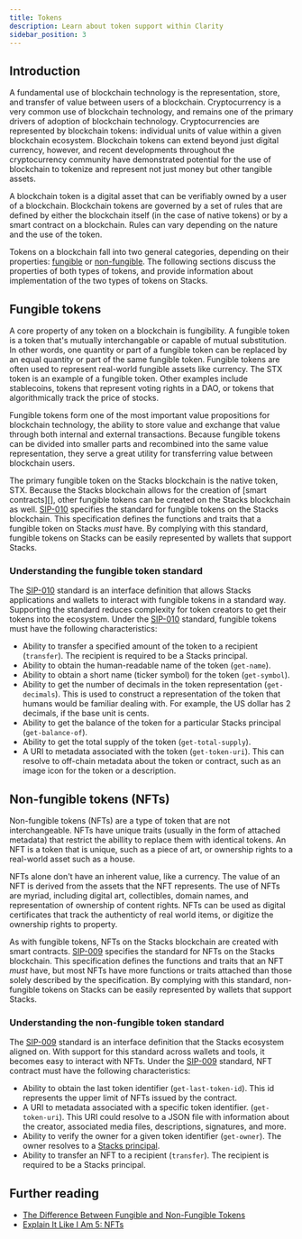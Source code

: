 ```yaml
---
title: Tokens
description: Learn about token support within Clarity
sidebar_position: 3
---
```


## Introduction

A fundamental use of blockchain technology is the representation, store, and transfer of value between users of a
blockchain. Cryptocurrency is a very common use of blockchain technology, and remains one of the primary drivers
of adoption of blockchain technology. Cryptocurrencies are represented by blockchain tokens: individual units of
value within a given blockchain ecosystem. Blockchain tokens can extend beyond just digital currency, however, and
recent developments throughout the cryptocurrency community have demonstrated potential for the use of blockchain to
tokenize and represent not just money but other tangible assets.

A blockchain token is a digital asset that can be verifiably owned by a user of a blockchain. Blockchain tokens are
governed by a set of rules that are defined by either the blockchain itself (in the case of native tokens) or by a
smart contract on a blockchain. Rules can vary depending on the nature and the use of the token.

Tokens on a blockchain fall into two general categories, depending on their properties: [fungible][] or
[non-fungible][]. The following sections discuss the properties of both types of tokens, and provide information about
implementation of the two types of tokens on Stacks.

## Fungible tokens

A core property of any token on a blockchain is fungibility. A fungible token is a token that's mutually interchangable
or capable of mutual substitution. In other words, one quantity or part of a fungible token can be replaced by an
equal quantity or part of the same fungible token. Fungible tokens are often used to represent real-world fungible
assets like currency. The STX token is an example of a fungible token. Other examples include stablecoins, tokens that
represent voting rights in a DAO, or tokens that algorithmically track the price of stocks.

Fungible tokens form one of the most important value propositions for blockchain technology, the ability to store value
and exchange that value through both internal and external transactions. Because fungible tokens can be divided into
smaller parts and recombined into the same value representation, they serve a great utility for transferring value
between blockchain users.

The primary fungible token on the Stacks blockchain is the native token, STX. Because the Stacks blockchain allows for
the creation of [smart contracts][], other fungible tokens can be created on the Stacks blockchain as well. [SIP-010][]
specifies the standard for fungible tokens on the Stacks blockchain. This specification defines the functions and traits
that a fungible token on Stacks _must_ have. By complying with this standard, fungible tokens on Stacks can be easily
represented by wallets that support Stacks.

### Understanding the fungible token standard

The [SIP-010][] standard is an interface definition that allows Stacks applications and wallets to interact with
fungible tokens in a standard way. Supporting the standard reduces complexity for token creators to get their tokens
into the ecosystem. Under the [SIP-010][] standard, fungible tokens must have the following characteristics:

- Ability to transfer a specified amount of the token to a recipient (`transfer`). The recipient is required to be a
  Stacks principal.
- Ability to obtain the human-readable name of the token (`get-name`).
- Ability to obtain a short name (ticker symbol) for the token (`get-symbol`).
- Ability to get the number of decimals in the token representation (`get-decimals`). This is used to construct a
  representation of the token that humans would be familiar dealing with. For example, the US dollar has 2 decimals, if
  the base unit is cents.
- Ability to get the balance of the token for a particular Stacks principal (`get-balance-of`).
- Ability to get the total supply of the token (`get-total-supply`).
- A URI to metadata associated with the token (`get-token-uri`). This can resolve to off-chain metadata about the
  token or contract, such as an image icon for the token or a description.

## Non-fungible tokens (NFTs)

Non-fungible tokens (NFTs) are a type of token that are not interchangeable. NFTs have unique traits (usually in the
form of attached metadata) that restrict the abillity to replace them with identical tokens. An NFT is a token that is
unique, such as a piece of art, or ownership rights to a real-world asset such as a house.

NFTs alone don't have an inherent value, like a currency. The value of an NFT is derived from the assets that the NFT
represents. The use of NFTs are myriad, including digital art, collectibles, domain names, and representation of
ownership of content rights. NFTs can be used as digital certificates that track the authenticty of real world items, or
digitize the ownership rights to property.

As with fungible tokens, NFTs on the Stacks blockchain are created with smart contracts. [SIP-009][] specifies the
standard for NFTs on the Stacks blockchain. This specification defines the functions and traits that an NFT _must_ have,
but most NFTs have more functions or traits attached than those solely described by the specification. By complying with
this standard, non-fungible tokens on Stacks can be easily represented by wallets that support Stacks.

### Understanding the non-fungible token standard

The [SIP-009][] standard is an interface definition that the Stacks ecosystem
aligned on. With support for this standard across wallets and tools, it becomes easy to interact with NFTs. Under the
[SIP-009][] standard, NFT contract must have the following characteristics:

- Ability to obtain the last token identifier (`get-last-token-id`). This id represents the upper limit of NFTs issued
  by the contract.
- A URI to metadata associated with a specific token identifier. (`get-token-uri`). This URI could resolve to a JSON
  file with information about the creator, associated media files, descriptions, signatures, and more.
- Ability to verify the owner for a given token identifier (`get-owner`). The owner resolves to a
  [Stacks principal](principals).
- Ability to transfer an NFT to a recipient (`transfer`). The recipient is required to be a Stacks principal.

## Further reading

- [The Difference Between Fungible and Non-Fungible Tokens](https://101blockchains.com/fungible-vs-non-fungible-tokens/)
- [Explain It Like I Am 5: NFTs](https://messari.io/article/explain-it-like-i-am-5-nfts)

[fungible]: #fungible-tokens
[non-fungible]: #non-fungible-tokens-nfts
[sip-010]: https://github.com/stacksgov/sips/blob/main/sips/sip-010/sip-010-fungible-token-standard.md
[sip-009]: https://github.com/stacksgov/sips/blob/main/sips/sip-009/sip-009-nft-standard.md
